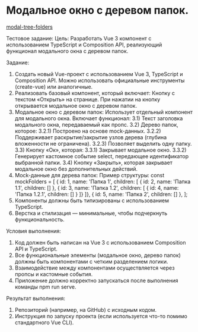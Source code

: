# Модальное окно с деревом папок.

[modal-tree-folders](https://alvarsq.github.io/modal-tree-folders/)

Тестовое задание:
Цель:
Разработать Vue 3 компонент с использованием TypeScript и Composition API, реализующий функционал модального окна с деревом папок.

Задание:
1) Создать новый Vue-проект с использованием Vue 3, TypeScript и Composition API. Можно использовать официальные инструменты (create-vue) или аналогичные.
2) Реализовать базовый компонент, который включает:
Кнопку с текстом «Открыть» на странице.
При нажатии на кнопку открывается модальное окно с деревом папок.
3) Модальное окно с деревом папок:
Использует отдельный компонент для модального окна.
Включает функционал:
3.1) Текст заголовка модального окна, передаваемый как пропс.
3.2) Дерево папок, которое:
3.2.1) Построено на основе mock-данных.
3.2.2) Поддерживает раскрытие/закрытие узлов дерева (глубина вложенности не ограничена).
3.2.3) Позволяет выделить одну папку.
3.3) Кнопку «Ок», которая:
3.3.1) Закрывает модальное окно.
3.3.2) Генерирует кастомное событие select, передающее идентификатор выбранной папки.
3.4) Кнопку «Закрыть», которая закрывает модальное окно без дополнительных действий.
4) Mock-данные для дерева папок:
Пример структуры:
const mockFolders = [
{ id: 1, name: 'Папка 1', children: [
{ id: 2, name: 'Папка 1.1', children: [] },
{ id: 3, name: 'Папка 1.2', children: [
{ id: 4, name: 'Папка 1.2.1', children: [] }
]}
]},
{ id: 5, name: 'Папка 2', children: [] },
];
5) Компоненты должны быть типизированы с использованием TypeScript.
6) Верстка и стилизация — минимальные, чтобы подчеркнуть функциональность.

Условия выполнения:
1) Код должен быть написан на Vue 3 с использованием Composition API и TypeScript.
2) Все функциональные элементы (модальное окно, дерево папок) должны быть компонентами с четким разделением логики.
3) Взаимодействие между компонентами осуществляется через пропсы и кастомные события.
4) Приложение должно корректно запускаться после выполнения команды npm run serve.

Результат выполнения:
1) Репозиторий (например, на GitHub) с исходным кодом.
2) Инструкция по запуску проекта (если используется что-то помимо стандартного Vue CLI).

